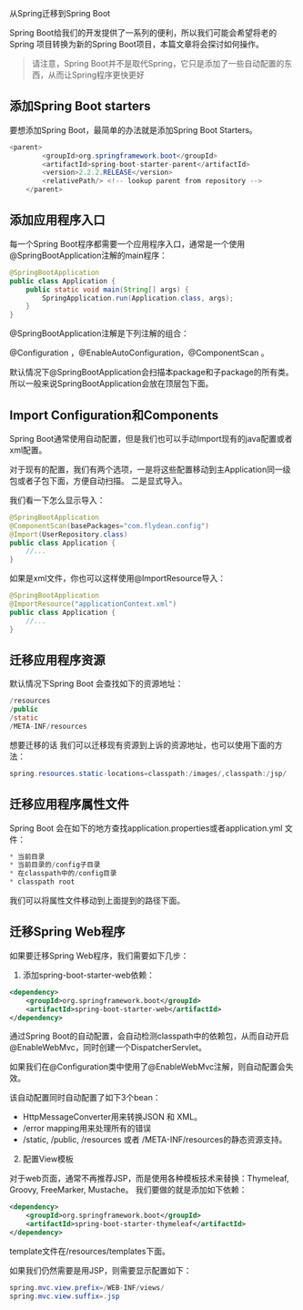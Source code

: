 从Spring迁移到Spring Boot

Spring Boot给我们的开发提供了一系列的便利，所以我们可能会希望将老的Spring 项目转换为新的Spring Boot项目，本篇文章将会探讨如何操作。 

> 请注意，Spring Boot并不是取代Spring，它只是添加了一些自动配置的东西，从而让Spring程序更快更好

## 添加Spring Boot starters

要想添加Spring Boot，最简单的办法就是添加Spring Boot Starters。 

~~~java
<parent>
        <groupId>org.springframework.boot</groupId>
        <artifactId>spring-boot-starter-parent</artifactId>
        <version>2.2.2.RELEASE</version>
        <relativePath/> <!-- lookup parent from repository -->
    </parent>
~~~

## 添加应用程序入口

每一个Spring Boot程序都需要一个应用程序入口，通常是一个使用@SpringBootApplication注解的main程序：

~~~java
@SpringBootApplication
public class Application {
    public static void main(String[] args) {
        SpringApplication.run(Application.class, args);
    }
}
~~~

@SpringBootApplication注解是下列注解的组合：

@Configuration ，@EnableAutoConfiguration，@ComponentScan 。

默认情况下@SpringBootApplication会扫描本package和子package的所有类。所以一般来说SpringBootApplication会放在顶层包下面。

## Import Configuration和Components

Spring Boot通常使用自动配置，但是我们也可以手动Import现有的java配置或者xml配置。

对于现有的配置，我们有两个选项，一是将这些配置移动到主Application同一级包或者子包下面，方便自动扫描。
二是显式导入。

我们看一下怎么显示导入：

~~~java
@SpringBootApplication
@ComponentScan(basePackages="com.flydean.config")
@Import(UserRepository.class)
public class Application {
    //...
}
~~~

如果是xml文件，你也可以这样使用@ImportResource导入：

~~~java
@SpringBootApplication
@ImportResource("applicationContext.xml")
public class Application {
    //...
}
~~~

## 迁移应用程序资源

默认情况下Spring Boot 会查找如下的资源地址：

~~~java
/resources
/public
/static
/META-INF/resources
~~~

想要迁移的话 我们可以迁移现有资源到上诉的资源地址，也可以使用下面的方法：

~~~java
spring.resources.static-locations=classpath:/images/,classpath:/jsp/
~~~

## 迁移应用程序属性文件

Spring Boot 会在如下的地方查找application.properties或者application.yml 文件：

~~~java
* 当前目录
* 当前目录的/config子目录
* 在classpath中的/config目录
* classpath root
~~~

我们可以将属性文件移动到上面提到的路径下面。

## 迁移Spring Web程序

如果要迁移Spring Web程序，我们需要如下几步：

1. 添加spring-boot-starter-web依赖：

~~~xml
<dependency>
    <groupId>org.springframework.boot</groupId>
    <artifactId>spring-boot-starter-web</artifactId>
</dependency>
~~~

通过Spring Boot的自动配置，会自动检测classpath中的依赖包，从而自动开启@EnableWebMvc，同时创建一个DispatcherServlet。

如果我们在@Configuration类中使用了@EnableWebMvc注解，则自动配置会失效。

该自动配置同时自动配置了如下3个bean：
* HttpMessageConverter用来转换JSON 和 XML。
* /error mapping用来处理所有的错误
* /static, /public, /resources 或者 /META-INF/resources的静态资源支持。

2. 配置View模板

对于web页面，通常不再推荐JSP，而是使用各种模板技术来替换：Thymeleaf, Groovy, FreeMarker, Mustache。 我们要做的就是添加如下依赖：

~~~xml
<dependency>
    <groupId>org.springframework.boot</groupId>
    <artifactId>spring-boot-starter-thymeleaf</artifactId>
</dependency>
~~~

template文件在/resources/templates下面。

如果我们仍然需要是用JSP，则需要显示配置如下：

~~~java
spring.mvc.view.prefix=/WEB-INF/views/
spring.mvc.view.suffix=.jsp
~~~









